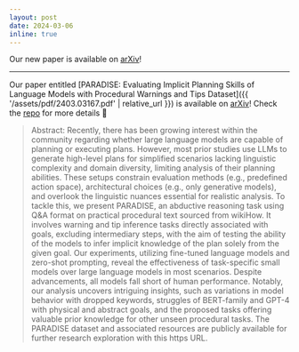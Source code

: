 ```yaml
---
layout: post
date: 2024-03-06
inline: true
---
```


Our new paper is available on [arXiv](https://arxiv.org/)!

***
Our paper entitled [PARADISE: Evaluating Implicit Planning Skills of Language Models with Procedural Warnings and Tips Dataset]({{ '/assets/pdf/2403.03167.pdf' | relative_url }}) is available on [arXiv](https://arxiv.org/)! Check the [repo](https://github.com/GGLAB-KU/paradise) for more details 📣

> Abstract: Recently, there has been growing interest within the community regarding whether large language models are capable of planning or executing plans. However, most prior studies use LLMs to generate high-level plans for simplified scenarios lacking linguistic complexity and domain diversity, limiting analysis of their planning abilities. These setups constrain evaluation methods (e.g., predefined action space), architectural choices (e.g., only generative models), and overlook the linguistic nuances essential for realistic analysis. To tackle this, we present PARADISE, an abductive reasoning task using Q\&A format on practical procedural text sourced from wikiHow. It involves warning and tip inference tasks directly associated with goals, excluding intermediary steps, with the aim of testing the ability of the models to infer implicit knowledge of the plan solely from the given goal. Our experiments, utilizing fine-tuned language models and zero-shot prompting, reveal the effectiveness of task-specific small models over large language models in most scenarios. Despite advancements, all models fall short of human performance. Notably, our analysis uncovers intriguing insights, such as variations in model behavior with dropped keywords, struggles of BERT-family and GPT-4 with physical and abstract goals, and the proposed tasks offering valuable prior knowledge for other unseen procedural tasks. The PARADISE dataset and associated resources are publicly available for further research exploration with this https URL.